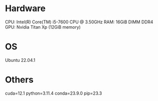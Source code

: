 # Hardware
CPU: Intel(R) Core(TM) i5-7600 CPU @ 3.50GHz
RAM: 16GiB DIMM DDR4 
GPU: Nvidia Titan Xp (12GiB memory)

# OS
Ubuntu 22.04.1

# Others
cuda=12.1
python=3.11.4
conda=23.9.0
pip=23.3